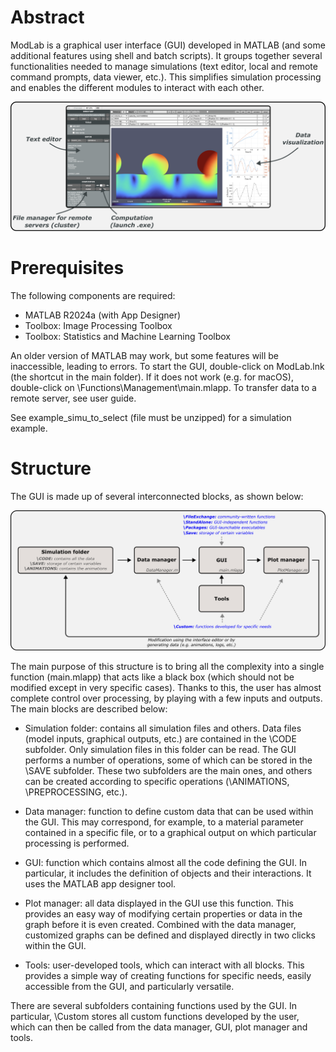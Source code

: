 # Abstract

ModLab is a graphical user interface (GUI) developed in MATLAB (and some additional features using shell and batch scripts). It groups together several functionalities needed to manage simulations (text editor, local and remote command prompts, data viewer, etc.). This simplifies simulation processing and enables the different modules to interact with each other.

![GUI](UserGuide/gui_scheme.png)

# Prerequisites

The following components are required:
- MATLAB R2024a (with App Designer)
- Toolbox: Image Processing Toolbox
- Toolbox: Statistics and Machine Learning Toolbox

An older version of MATLAB may work, but some features will be inaccessible, leading to errors. To start the GUI, double-click on ModLab.lnk (the shortcut in the main folder). If it does not work (e.g. for macOS), double-click on \Functions\Management\main.mlapp. To transfer data to a remote server, see user guide.

See example_simu_to_select (file must be unzipped) for a simulation example.

# Structure

The GUI is made up of several interconnected blocks, as shown below:

![GUI](UserGuide/architecture.png)

The main purpose of this structure is to bring all the complexity into a single function (main.mlapp) that acts like a black box (which should not be modified except in very specific cases). Thanks to this, the user has almost complete control over processing, by playing with a few inputs and outputs. The main blocks are described below:

- Simulation folder: contains all simulation files and others. Data files (model inputs, graphical outputs, etc.) are contained in the \CODE subfolder. Only simulation files in this folder can be read. The GUI performs a number of operations, some of which can be stored in the \SAVE subfolder. These two subfolders are the main ones, and others can be created according to specific operations (\ANIMATIONS, \PREPROCESSING, etc.).

- Data manager: function to define custom data that can be used within the GUI. This may correspond, for example, to a material parameter contained in a specific file, or to a graphical output on which particular processing is performed.

- GUI: function which contains almost all the code defining the GUI. In particular, it includes the definition of objects and their interactions. It uses the MATLAB app designer tool.

- Plot manager: all data displayed in the GUI use this function. This provides an easy way of modifying certain properties or data in the graph before it is even created. Combined with the data manager, customized graphs can be defined and displayed directly in two clicks within the GUI.

- Tools: user-developed tools, which can interact with all blocks. This provides a simple way of creating functions for specific needs, easily accessible from the GUI, and particularly versatile.

There are several subfolders containing functions used by the GUI. In particular, \Custom stores all custom functions developed by the user, which can then be called from the data manager, GUI, plot manager and tools.
